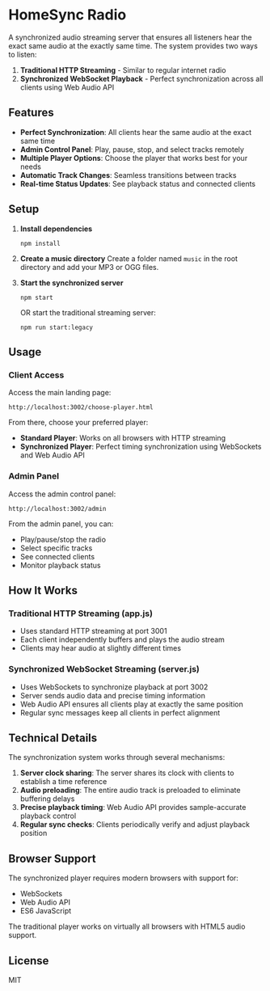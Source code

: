 # HomeSync Radio

A synchronized audio streaming server that ensures all listeners hear the exact same audio at the exactly same time. The system provides two ways to listen:

1. **Traditional HTTP Streaming** - Similar to regular internet radio
2. **Synchronized WebSocket Playback** - Perfect synchronization across all clients using Web Audio API

## Features

- **Perfect Synchronization**: All clients hear the same audio at the exact same time
- **Admin Control Panel**: Play, pause, stop, and select tracks remotely
- **Multiple Player Options**: Choose the player that works best for your needs
- **Automatic Track Changes**: Seamless transitions between tracks
- **Real-time Status Updates**: See playback status and connected clients

## Setup

1. **Install dependencies**
   ```
   npm install
   ```

2. **Create a music directory**
   Create a folder named `music` in the root directory and add your MP3 or OGG files.

3. **Start the synchronized server**
   ```
   npm start
   ```
   
   OR start the traditional streaming server:
   ```
   npm run start:legacy
   ```

## Usage

### Client Access
Access the main landing page:
```
http://localhost:3002/choose-player.html
```

From there, choose your preferred player:
- **Standard Player**: Works on all browsers with HTTP streaming
- **Synchronized Player**: Perfect timing synchronization using WebSockets and Web Audio API

### Admin Panel
Access the admin control panel:
```
http://localhost:3002/admin
```

From the admin panel, you can:
- Play/pause/stop the radio
- Select specific tracks
- See connected clients
- Monitor playback status

## How It Works

### Traditional HTTP Streaming (app.js)
- Uses standard HTTP streaming at port 3001
- Each client independently buffers and plays the audio stream
- Clients may hear audio at slightly different times

### Synchronized WebSocket Streaming (server.js)
- Uses WebSockets to synchronize playback at port 3002
- Server sends audio data and precise timing information
- Web Audio API ensures all clients play at exactly the same position
- Regular sync messages keep all clients in perfect alignment

## Technical Details

The synchronization system works through several mechanisms:

1. **Server clock sharing**: The server shares its clock with clients to establish a time reference
2. **Audio preloading**: The entire audio track is preloaded to eliminate buffering delays
3. **Precise playback timing**: Web Audio API provides sample-accurate playback control
4. **Regular sync checks**: Clients periodically verify and adjust playback position

## Browser Support

The synchronized player requires modern browsers with support for:
- WebSockets
- Web Audio API
- ES6 JavaScript

The traditional player works on virtually all browsers with HTML5 audio support.

## License
MIT